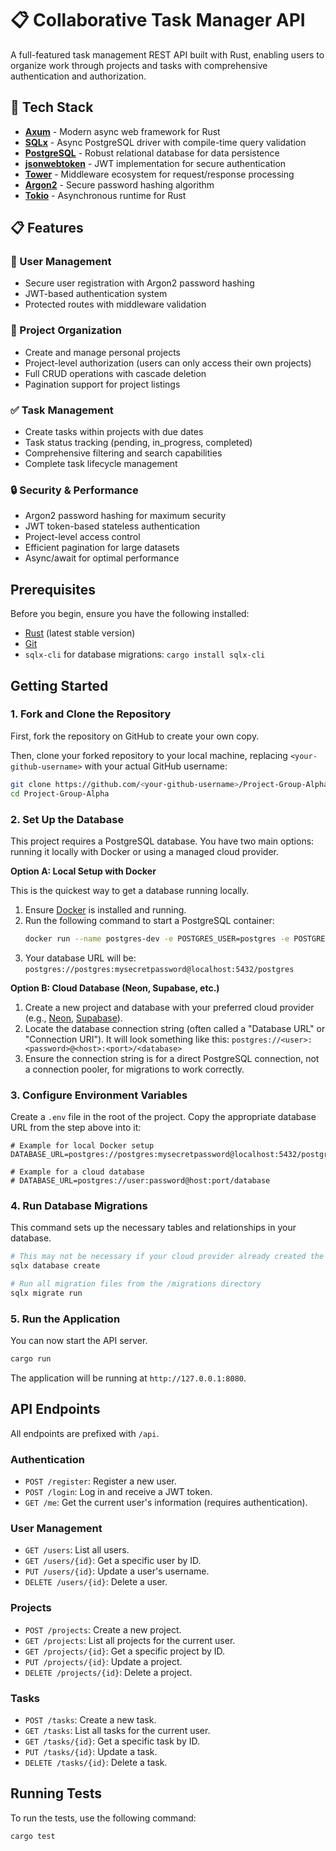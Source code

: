 # 📋 Collaborative Task Manager API

A full-featured task management REST API built with Rust, enabling users to organize work through projects and tasks with comprehensive authentication and authorization.

## 🚀 Tech Stack

- **[Axum](https://github.com/tokio-rs/axum)** - Modern async web framework for Rust
- **[SQLx](https://github.com/launchbadge/sqlx)** - Async PostgreSQL driver with compile-time query validation
- **[PostgreSQL](https://www.postgresql.org/)** - Robust relational database for data persistence
- **[jsonwebtoken](https://github.com/Keats/jsonwebtoken)** - JWT implementation for secure authentication
- **[Tower](https://github.com/tower-rs/tower)** - Middleware ecosystem for request/response processing
- **[Argon2](https://github.com/RustCrypto/password-hashes)** - Secure password hashing algorithm
- **[Tokio](https://tokio.rs/)** - Asynchronous runtime for Rust

## 📋 Features

### 👥 User Management
- Secure user registration with Argon2 password hashing
- JWT-based authentication system
- Protected routes with middleware validation

### 📁 Project Organization
- Create and manage personal projects
- Project-level authorization (users can only access their own projects)
- Full CRUD operations with cascade deletion
- Pagination support for project listings

### ✅ Task Management
- Create tasks within projects with due dates
- Task status tracking (pending, in_progress, completed)
- Comprehensive filtering and search capabilities
- Complete task lifecycle management

### 🔒 Security & Performance
- Argon2 password hashing for maximum security
- JWT token-based stateless authentication
- Project-level access control
- Efficient pagination for large datasets
- Async/await for optimal performance

## Prerequisites

Before you begin, ensure you have the following installed:

- [Rust](https://www.rust-lang.org/tools/install) (latest stable version)
- [Git](https://git-scm.com/downloads)
- `sqlx-cli` for database migrations: `cargo install sqlx-cli`

## Getting Started

### 1. Fork and Clone the Repository

First, fork the repository on GitHub to create your own copy.

Then, clone your forked repository to your local machine, replacing `<your-github-username>` with your actual GitHub username:

```bash
git clone https://github.com/<your-github-username>/Project-Group-Alpha.git
cd Project-Group-Alpha
```

### 2. Set Up the Database

This project requires a PostgreSQL database. You have two main options: running it locally with Docker or using a managed cloud provider.

**Option A: Local Setup with Docker**

This is the quickest way to get a database running locally.

1.  Ensure [Docker](https://www.docker.com/get-started) is installed and running.
2.  Run the following command to start a PostgreSQL container:
    ```bash
    docker run --name postgres-dev -e POSTGRES_USER=postgres -e POSTGRES_PASSWORD=mysecretpassword -p 5432:5432 -d postgres
    ```
3.  Your database URL will be: `postgres://postgres:mysecretpassword@localhost:5432/postgres`

**Option B: Cloud Database (Neon, Supabase, etc.)**

1.  Create a new project and database with your preferred cloud provider (e.g., [Neon](https://neon.tech/), [Supabase](https://supabase.com/)).
2.  Locate the database connection string (often called a "Database URL" or "Connection URI"). It will look something like this: `postgres://<user>:<password>@<host>:<port>/<database>`
3.  Ensure the connection string is for a direct PostgreSQL connection, not a connection pooler, for migrations to work correctly.

### 3. Configure Environment Variables

Create a `.env` file in the root of the project. Copy the appropriate database URL from the step above into it:

```
# Example for local Docker setup
DATABASE_URL=postgres://postgres:mysecretpassword@localhost:5432/postgres

# Example for a cloud database
# DATABASE_URL=postgres://user:password@host:port/database
```

### 4. Run Database Migrations

This command sets up the necessary tables and relationships in your database.

```bash
# This may not be necessary if your cloud provider already created the database
sqlx database create

# Run all migration files from the /migrations directory
sqlx migrate run
```

### 5. Run the Application

You can now start the API server.

```bash
cargo run
```

The application will be running at `http://127.0.0.1:8080`.

## API Endpoints

All endpoints are prefixed with `/api`.

### Authentication

- `POST /register`: Register a new user.
- `POST /login`: Log in and receive a JWT token.
- `GET /me`: Get the current user's information (requires authentication).

### User Management

- `GET /users`: List all users.
- `GET /users/{id}`: Get a specific user by ID.
- `PUT /users/{id}`: Update a user's username.
- `DELETE /users/{id}`: Delete a user.

### Projects

- `POST /projects`: Create a new project.
- `GET /projects`: List all projects for the current user.
- `GET /projects/{id}`: Get a specific project by ID.
- `PUT /projects/{id}`: Update a project.
- `DELETE /projects/{id}`: Delete a project.

### Tasks

- `POST /tasks`: Create a new task.
- `GET /tasks`: List all tasks for the current user.
- `GET /tasks/{id}`: Get a specific task by ID.
- `PUT /tasks/{id}`: Update a task.
- `DELETE /tasks/{id}`: Delete a task.

## Running Tests

To run the tests, use the following command:

```bash
cargo test
```
